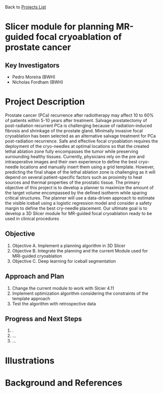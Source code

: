 Back to [Projects List](../../README.md#ProjectsList)

# Slicer module for planning MR-guided focal cryoablation of prostate cancer

## Key Investigators

- Pedro Moreira (BWH)
- Nicholas Fordham (BWH)

# Project Description
Prostate cancer (PCa) recurrence after radiotherapy may affect 10 to 60% of patients within 5-10 years after treatment. 
Salvage prostatectomy of post-radiation recurrent PCa is challenging because of radiation-induced fibrosis and shrinkage of the prostate gland. 
Minimally invasive focal cryoablation has been selected as an alternative salvage treatment for PCa post-radiation recurrence. Safe and effective focal cryoablation requires the deployment of the cryo-needles at optimal locations so that the created lethal ablation zone fully encompasses the tumor while preserving surrounding healthy tissues. 
Currently, physicians rely on the pre and intraoperative images and their own experience to define the best cryo-needle locations and manually insert them using a grid template. However, predicting the final shape of the lethal ablation zone is challenging as it will depend on several patient-specific factors such as proximity to heat sources and thermal properties of the prostatic tissue. The primary objective of this project is to develop a planner to maximize the amount of the target volume encompassed by the defined isotherm while sparing critical structures. The planner will use a data-driven approach to estimate the visible iceball using a logistic regression model and consider a safety margin to define the best cry-needle placement. Our ultimate goal is to develop a 3D Slicer module for MR-guided focal cryoablation ready to be used in clinical procedures
## Objective

<!-- Describe here WHAT you would like to achieve (what you will have as end result). -->

1. Objective A. Implement a planning algorithm in 3D Slicer
1. Objective B. Integrate the planning and the current Module used for MRI-guided cryoablation
1. Objective C. Deep learning for iceball segmentation

## Approach and Plan

<!-- Describe here HOW you would like to achieve the objectives stated above. -->

1. Change the current module to work with Slcier 4.11
1. Implement optimization algorithm considering the constraints of the template approach
1. Test the algorithm with retrospective data

## Progress and Next Steps

<!-- Update this section as you make progress, describing of what you have ACTUALLY DONE. If there are specific steps that you could not complete then you can describe them here, too. -->

1. .
1. ...
1. ...

# Illustrations

<!-- Add pictures and links to videos that demonstrate what has been accomplished.
![Description of picture](Example2.jpg)
![Some more images](Example2.jpg)
-->

# Background and References

<!-- If you developed any software, include link to the source code repository. If possible, also add links to sample data, and to any relevant publications. -->
